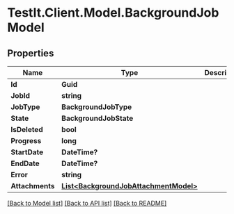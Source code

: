 # TestIt.Client.Model.BackgroundJobModel

## Properties

Name | Type | Description | Notes
------------ | ------------- | ------------- | -------------
**Id** | **Guid** |  | [optional] 
**JobId** | **string** |  | [optional] 
**JobType** | **BackgroundJobType** |  | [optional] 
**State** | **BackgroundJobState** |  | [optional] 
**IsDeleted** | **bool** |  | [optional] 
**Progress** | **long** |  | [optional] 
**StartDate** | **DateTime?** |  | [optional] 
**EndDate** | **DateTime?** |  | [optional] 
**Error** | **string** |  | [optional] 
**Attachments** | [**List&lt;BackgroundJobAttachmentModel&gt;**](BackgroundJobAttachmentModel.md) |  | [optional] 

[[Back to Model list]](../README.md#documentation-for-models) [[Back to API list]](../README.md#documentation-for-api-endpoints) [[Back to README]](../README.md)

